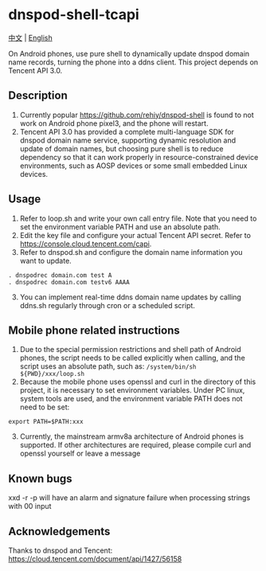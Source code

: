 # dnspod-shell-tcapi
[中文](./README_zh.md) | [English](./README.md)

On Android phones, use pure shell to dynamically update dnspod domain name records, turning the phone into a ddns client. This project depends on Tencent API 3.0.

## Description
1. Currently popular https://github.com/rehiy/dnspod-shell is found to not work on Android phone pixel3, and the phone will restart.
2. Tencent API 3.0 has provided a complete multi-language SDK for dnspod domain name service, supporting dynamic resolution and update of domain names, but choosing pure shell is to reduce dependency so that it can work properly in resource-constrained device environments, such as AOSP devices or some small embedded Linux devices.

## Usage
1. Refer to loop.sh and write your own call entry file. Note that you need to set the environment variable PATH and use an absolute path.
1. Edit the key file and configure your actual Tencent API secret. Refer to https://console.cloud.tencent.com/capi.
2. Refer to dnspod.sh and configure the domain name information you want to update.
```shell
. dnspodrec domain.com test A
. dnspodrec domain.com testv6 AAAA
```
3. You can implement real-time ddns domain name updates by calling ddns.sh regularly through cron or a scheduled script.

## Mobile phone related instructions
1. Due to the special permission restrictions and shell path of Android phones, the script needs to be called explicitly when calling, and the script uses an absolute path, such as: `/system/bin/sh ${PWD}/xxx/loop.sh`
2. Because the mobile phone uses openssl and curl in the directory of this project, it is necessary to set environment variables. Under PC linux, system tools are used, and the environment variable PATH does not need to be set:
```
export PATH=$PATH:xxx
```
3. Currently, the mainstream armv8a architecture of Android phones is supported. If other architectures are required, please compile curl and openssl yourself or leave a message

## Known bugs
xxd -r -p will have an alarm and signature failure when processing strings with 00 input

## Acknowledgements

Thanks to dnspod and Tencent: https://cloud.tencent.com/document/api/1427/56158